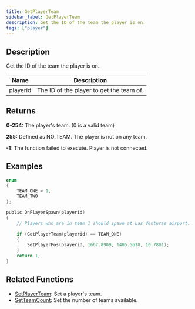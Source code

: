 ```yaml
---
title: GetPlayerTeam
sidebar_label: GetPlayerTeam
description: Get the ID of the team the player is on.
tags: ["player"]
---
```


## Description

Get the ID of the team the player is on.

| Name     | Description                              |
| -------- | ---------------------------------------- |
| playerid | The ID of the player to get the team of. |

## Returns

**0-254:** The player's team. (0 is a valid team)

**255:** Defined as NO_TEAM. The player is not on any team.

**-1:** The function failed to execute. Player is not connected.

## Examples

```c
enum
{
    TEAM_ONE = 1,
    TEAM_TWO
};

public OnPlayerSpawn(playerid)
{
    // Players who are in team 1 should spawn at Las Venturas airport.

    if (GetPlayerTeam(playerid) == TEAM_ONE)
    {
        SetPlayerPos(playerid, 1667.8909, 1405.5618, 10.7801);
    }
    return 1;
}
```

## Related Functions

- [SetPlayerTeam](SetPlayerTeam): Set a player's team.
- [SetTeamCount](SetTeamCount): Set the number of teams available.

